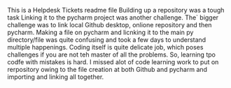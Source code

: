 This is a Helpdesk Tickets readme file
Building up a repository was a tough task
Linking it to the pycharm project was another challenge. The` bigger challenge was to link local Github desktop, onlione repository and then pycharm.
Making a file on pycharm and licnking it to the main py directory/file was quite confusing and took a few days to understand multiple happenings.
Coding itself is quite delicate job, which poses challenges if you are not teh master of all the problems.
So, learning tpo codfe with mistakes is hard.
I missed alot of code learning work to put on rerpository owing to the file creation at both Github and pycharm and importing and linking all together.
